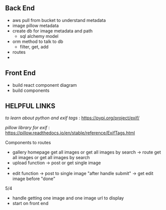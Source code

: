 ## Back End
- aws pull from bucket to understand metadata
- image pillow metadata
- create db for image metadata and path
    - sql alchemy model
- orm method to talk to db
    - filter, get, add
- routes
- 


## Front End
- build react component diagram
- build components


## HELPFUL LINKS
 *to learn about python and exif tags* : https://pypi.org/project/exif/

 *pillow library for exif* : https://pillow.readthedocs.io/en/stable/reference/ExifTags.html


Components to routes 
- gallery homepage get all images or get all images by search -> route get all images or get all images by search
- upload function -> post or get single image 
- 
- edit function -> post to single image "after handle submit"
            -> get edit image before "done"




5/4
- handle getting one image and one image url to display
- start on front end